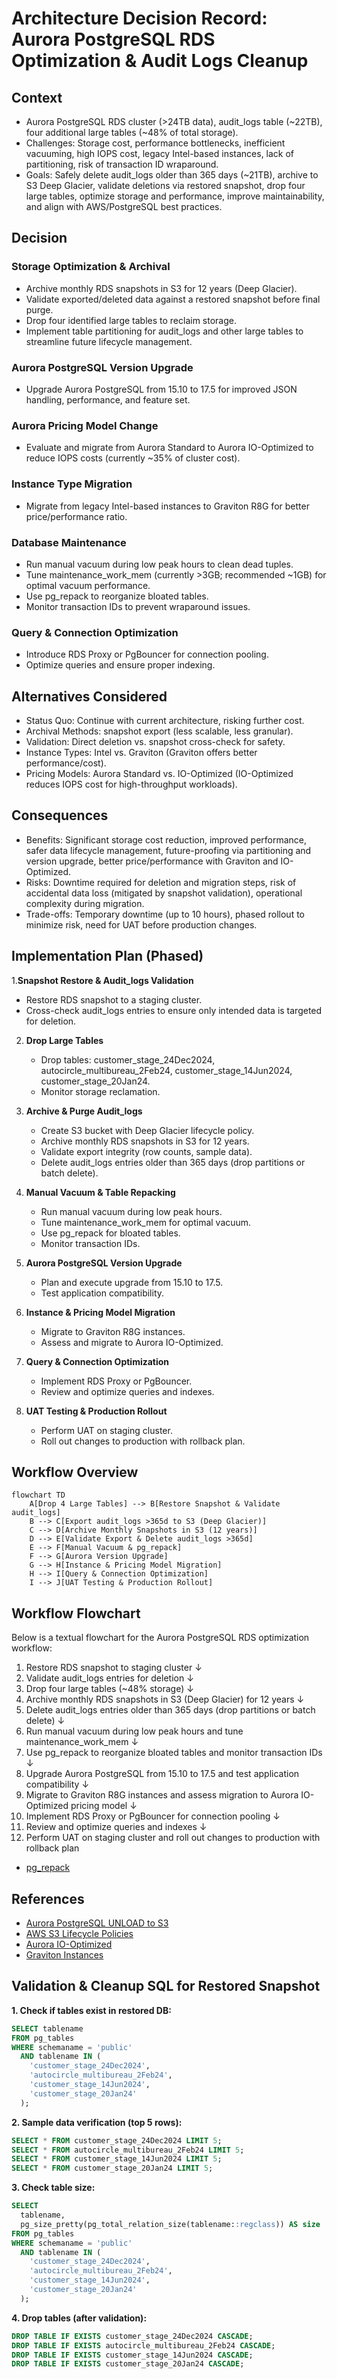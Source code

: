 # Architecture Decision Record: Aurora PostgreSQL RDS Optimization & Audit Logs Cleanup

## Context

- Aurora PostgreSQL RDS cluster (>24TB data), audit_logs table (~22TB), four additional large tables (~48% of total storage).
- Challenges: Storage cost, performance bottlenecks, inefficient vacuuming, high IOPS cost, legacy Intel-based instances, lack of partitioning, risk of transaction ID wraparound.
- Goals: Safely delete audit_logs older than 365 days (~21TB), archive to S3 Deep Glacier, validate deletions via restored snapshot, drop four large tables, optimize storage and performance, improve maintainability, and align with AWS/PostgreSQL best practices.

## Decision

### Storage Optimization & Archival
- Archive monthly RDS snapshots in S3 for 12 years (Deep Glacier).
- Validate exported/deleted data against a restored snapshot before final purge.
- Drop four identified large tables to reclaim storage.
- Implement table partitioning for audit_logs and other large tables to streamline future lifecycle management.

### Aurora PostgreSQL Version Upgrade
- Upgrade Aurora PostgreSQL from 15.10 to 17.5 for improved JSON handling, performance, and feature set.

### Aurora Pricing Model Change
- Evaluate and migrate from Aurora Standard to Aurora IO-Optimized to reduce IOPS costs (currently ~35% of cluster cost).

### Instance Type Migration
- Migrate from legacy Intel-based instances to Graviton R8G for better price/performance ratio.

### Database Maintenance
- Run manual vacuum during low peak hours to clean dead tuples.
- Tune maintenance_work_mem (currently >3GB; recommended ~1GB) for optimal vacuum performance.
- Use pg_repack to reorganize bloated tables.
- Monitor transaction IDs to prevent wraparound issues.

### Query & Connection Optimization
- Introduce RDS Proxy or PgBouncer for connection pooling.
- Optimize queries and ensure proper indexing.

## Alternatives Considered

- Status Quo: Continue with current architecture, risking further cost.
- Archival Methods: snapshot export (less scalable, less granular).
- Validation: Direct deletion vs. snapshot cross-check for safety.
- Instance Types: Intel vs. Graviton (Graviton offers better performance/cost).
- Pricing Models: Aurora Standard vs. IO-Optimized (IO-Optimized reduces IOPS cost for high-throughput workloads).

## Consequences

- Benefits: Significant storage cost reduction, improved performance, safer data lifecycle management, future-proofing via partitioning and version upgrade, better price/performance with Graviton and IO-Optimized.
- Risks: Downtime required for deletion and migration steps, risk of accidental data loss (mitigated by snapshot validation), operational complexity during migration.
- Trade-offs: Temporary downtime (up to 10 hours), phased rollout to minimize risk, need for UAT before production changes.

## Implementation Plan (Phased)

1.**Snapshot Restore & Audit_logs Validation**
   - Restore RDS snapshot to a staging cluster.
   - Cross-check audit_logs entries to ensure only intended data is targeted for deletion.

2. **Drop Large Tables**
   - Drop tables: customer_stage_24Dec2024, autocircle_multibureau_2Feb24, customer_stage_14Jun2024, customer_stage_20Jan24.
   - Monitor storage reclamation.

3. **Archive & Purge Audit_logs**
   - Create S3 bucket with Deep Glacier lifecycle policy.
   - Archive monthly RDS snapshots in S3 for 12 years.
   - Validate export integrity (row counts, sample data).
   - Delete audit_logs entries older than 365 days (drop partitions or batch delete).

4. **Manual Vacuum & Table Repacking**
   - Run manual vacuum during low peak hours.
   - Tune maintenance_work_mem for optimal vacuum.
   - Use pg_repack for bloated tables.
   - Monitor transaction IDs.

5. **Aurora PostgreSQL Version Upgrade**
   - Plan and execute upgrade from 15.10 to 17.5.
   - Test application compatibility.

6. **Instance & Pricing Model Migration**
   - Migrate to Graviton R8G instances.
   - Assess and migrate to Aurora IO-Optimized.

7. **Query & Connection Optimization**
   - Implement RDS Proxy or PgBouncer.
   - Review and optimize queries and indexes.

8. **UAT Testing & Production Rollout**
   - Perform UAT on staging cluster.
   - Roll out changes to production with rollback plan.

## Workflow Overview

```mermaid
flowchart TD
    A[Drop 4 Large Tables] --> B[Restore Snapshot & Validate audit_logs]
    B --> C[Export audit_logs >365d to S3 (Deep Glacier)]
    C --> D[Archive Monthly Snapshots in S3 (12 years)]
    D --> E[Validate Export & Delete audit_logs >365d]
    E --> F[Manual Vacuum & pg_repack]
    F --> G[Aurora Version Upgrade]
    G --> H[Instance & Pricing Model Migration]
    H --> I[Query & Connection Optimization]
    I --> J[UAT Testing & Production Rollout]
```


## Workflow Flowchart

Below is a textual flowchart for the Aurora PostgreSQL RDS optimization workflow:

1. Restore RDS snapshot to staging cluster
   ↓
2. Validate audit_logs entries for deletion
   ↓
3. Drop four large tables (~48% storage)
   ↓
4. Archive monthly RDS snapshots in S3 (Deep Glacier) for 12 years
   ↓
5. Delete audit_logs entries older than 365 days (drop partitions or batch delete)
   ↓
6. Run manual vacuum during low peak hours and tune maintenance_work_mem
   ↓
7. Use pg_repack to reorganize bloated tables and monitor transaction IDs
   ↓
8. Upgrade Aurora PostgreSQL from 15.10 to 17.5 and test application compatibility
   ↓
9. Migrate to Graviton R8G instances and assess migration to Aurora IO-Optimized pricing model
   ↓
10. Implement RDS Proxy or PgBouncer for connection pooling
   ↓
11. Review and optimize queries and indexes
   ↓
12. Perform UAT on staging cluster and roll out changes to production with rollback plan
- [pg_repack](https://reorg.github.io/pg_repack/)

## References

- [Aurora PostgreSQL UNLOAD to S3](https://docs.aws.amazon.com/AmazonRDS/latest/AuroraUserGuide/AuroraPostgreSQL.Reference.UNLOAD.html)
- [AWS S3 Lifecycle Policies](https://docs.aws.amazon.com/AmazonS3/latest/userguide/lifecycle-configuration-examples.html)
- [Aurora IO-Optimized](https://aws.amazon.com/rds/aurora/pricing/)
- [Graviton Instances](https://aws.amazon.com/ec2/graviton/)
  
## Validation & Cleanup SQL for Restored Snapshot

**1. Check if tables exist in restored DB:**
```sql
SELECT tablename
FROM pg_tables
WHERE schemaname = 'public'
  AND tablename IN (
    'customer_stage_24Dec2024',
    'autocircle_multibureau_2Feb24',
    'customer_stage_14Jun2024',
    'customer_stage_20Jan24'
  );
```

**2. Sample data verification (top 5 rows):**
```sql
SELECT * FROM customer_stage_24Dec2024 LIMIT 5;
SELECT * FROM autocircle_multibureau_2Feb24 LIMIT 5;
SELECT * FROM customer_stage_14Jun2024 LIMIT 5;
SELECT * FROM customer_stage_20Jan24 LIMIT 5;
```

**3. Check table size:**
```sql
SELECT
  tablename,
  pg_size_pretty(pg_total_relation_size(tablename::regclass)) AS size
FROM pg_tables
WHERE schemaname = 'public'
  AND tablename IN (
    'customer_stage_24Dec2024',
    'autocircle_multibureau_2Feb24',
    'customer_stage_14Jun2024',
    'customer_stage_20Jan24'
  );
```

**4. Drop tables (after validation):**
```sql
DROP TABLE IF EXISTS customer_stage_24Dec2024 CASCADE;
DROP TABLE IF EXISTS autocircle_multibureau_2Feb24 CASCADE;
DROP TABLE IF EXISTS customer_stage_14Jun2024 CASCADE;
DROP TABLE IF EXISTS customer_stage_20Jan24 CASCADE;
```

